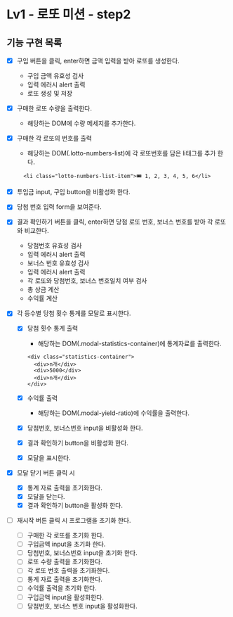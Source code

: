 # Lv1 - 로또 미션 - step2

## 기능 구현 목록

- [x] 구입 버튼을 클릭, enter하면 금액 입력을 받아 로또를 생성한다.

  - 구입 금액 유효성 검사
  - 입력 에러시 alert 출력
  - 로또 생성 및 저장

- [x] 구매한 로또 수량을 출력한다.

  - 해당하는 DOM에 수량 메세지를 추가한다.

- [x] 구매한 각 로또의 번호를 출력

  - 해당하는 DOM(.lotto-numbers-list)에 각 로또번호를 담은 li태그를 추가 한다.

  ```
    <li class="lotto-numbers-list-item">🎟️ 1, 2, 3, 4, 5, 6</li>
  ```

- [x] 투입금 input, 구입 button을 비활성화 한다.

- [x] 당첨 번호 입력 form을 보여준다.

- [x] 결과 확인하기 버튼을 클릭, enter하면 당첨 로또 번호, 보너스 번호를 받아 각 로또와 비교한다.

  - 당첨번호 유효성 검사
  - 입력 에러시 alert 출력
  - 보너스 번호 유효성 검사
  - 입력 에러시 alert 출력
  - 각 로또와 당첨번호, 보너스 번호일치 여부 검사
  - 총 상금 계산
  - 수익률 계산

- [x] 각 등수별 당첨 횟수 통계를 모달로 표시한다.

  - [x] 당첨 횟수 통계 출력

    - 해당하는 DOM(.modal-statistics-container)에 통계자료를 출력한다.

    ```
    <div class="statistics-container">
      <div>n개</div>
      <div>5000</div>
      <div>n개</div>
    </div>
    ```

  - [x] 수익률 출력

    - 해당하는 DOM(.modal-yield-ratio)에 수익률을 출력한다.

  - [x] 당첨번호, 보너스번호 input을 비활성화 한다.
  - [x] 결과 확인하기 button을 비활성화 한다.

  - [x] 모달을 표시한다.

- [x] 모달 닫기 버튼 클릭 시

  - [x] 통계 자료 출력을 초기화한다.
  - [x] 모달을 닫는다.
  - [x] 결과 확인하기 button을 활성화 한다.

- [ ] 재시작 버튼 클릭 시 프로그램을 초기화 한다.
  - [ ] 구매한 각 로또를 초기화 한다.
  - [ ] 구입금액 input을 초기화 한다.
  - [ ] 당첨번호, 보너스번호 input을 초기화 한다.
  - [ ] 로또 수량 출력을 초기화한다.
  - [ ] 각 로또 번호 출력을 초기화한다.
  - [ ] 통계 자료 출력을 초기화한다.
  - [ ] 수익률 출력을 초기화 한다.
  - [ ] 구입금액 input을 활성화한다.
  - [ ] 당첨번호, 보너스 번호 input을 활성화한다.
